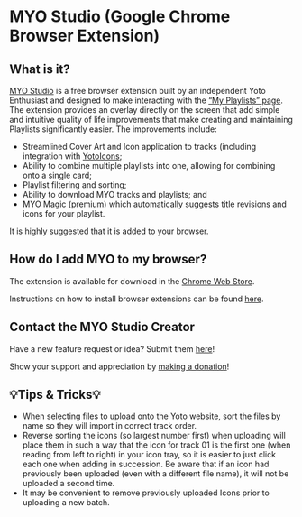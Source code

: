# MYO Studio (Google Chrome Browser Extension)

## What is it?

[MYO Studio](https://chromewebstore.google.com/detail/myo-studio/olloopaapdodegpcacjmgdjaphggfgoj) is a free browser extension built by an independent Yoto Enthusiast and designed to make interacting with the [“My Playlists” page](https://my.yotoplay.com/my-cards). The extension provides an overlay directly on the screen that add simple and intuitive quality of life improvements that make creating and maintaining Playlists significantly easier. The improvements include:

-   Streamlined Cover Art and Icon application to tracks (including integration with [YotoIcons](https://yotoicons.com);
-   Ability to combine multiple playlists into one, allowing for combining onto a single card;
-   Playlist filtering and sorting;
-   Ability to download MYO tracks and playlists; and
-   MYO Magic (premium) which automatically suggests title revisions and icons for your playlist.

It is highly suggested that it is added to your browser.

## How do I add MYO to my browser?

The extension is available for download in the [Chrome Web Store](https://chromewebstore.google.com/detail/myo-studio/olloopaapdodegpcacjmgdjaphggfgoj).

Instructions on how to install browser extensions can be found [here](https://support.google.com/chromebook/answer/2588006?hl=en).

## Contact the MYO Studio Creator

Have a new feature request or idea? Submit them [here](https://myo-studio.canny.io/feature-requests?selectedCategory=idea)!

Show your support and appreciation by [making a donation](https://ko-fi.com/stuart21236)!

## 💡Tips & Tricks💡

-   When selecting files to upload onto the Yoto website, sort the files by name so they will import in correct track order.
-   Reverse sorting the icons (so largest number first) when uploading will place them in such a way that the icon for track 01 is the first one (when reading from left to right) in your icon tray, so it is easier to just click each one when adding in succession. Be aware that if an icon had previously been uploaded (even with a different file name), it will not be uploaded a second time.
-   It may be convenient to remove previously uploaded Icons prior to uploading a new batch.